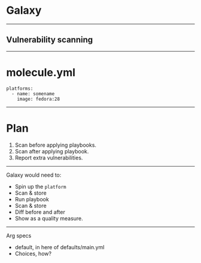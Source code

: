 # Galaxy

---

## Vulnerability scanning

----

# molecule.yml

```
platforms:
  - name: somename
    image: fedora:28
```

----

# Plan

1. Scan before applying playbooks.
2. Scan after applying playbook.
3. Report extra vulnerabilities.

----

Galaxy would need to:
- Spin up the `platform`
- Scan & store
- Run playbook
- Scan & store
- Diff before and after
- Show as a quality measure.

----

Arg specs

- default, in here of defaults/main.yml
- Choices, how?
